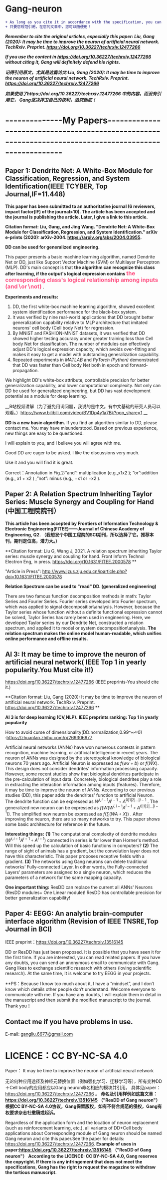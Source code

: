 # Gang-neuron

```diff
+ As long as you cite it in accordance with the specification, you can use gang neuron in your article at will. 
+ 只要您规范引用，在您的文章中，您可以随便用！
```
___Remember to cite the original articles, especially this paper:  Liu, Gang (2020): It may be time to improve the neuron of artificial neural network. TechRxiv. Preprint. https://doi.org/10.36227/techrxiv.12477266___

___If you use the content in https://doi.org/10.36227/techrxiv.12477266 without citing it, Gang will definitely defend his rights.___

___记得引用原文，尤其是这篇论文:Liu, Gang (2020): It may be time to improve the neuron of artificial neural network. TechRxiv. Preprint. https://doi.org/10.36227/techrxiv.12477266___

___如果使用了https://doi.org/10.36227/techrxiv.12477266 中的内容，而没有引用它， Gang坚决捍卫自己的权利，追究到底！___

# --------------My Papers-------------------------------------------------------------------------------------------------------


## Paper 1: Dendrite Net: A White-Box Module for Classification, Regression, and System Identification(IEEE TCYBER, Top Journal,IF=11.448)

**This paper has been submitted to an authoritative journal (6 reviewers, impact factor(IF) of the journal>10).  The article has been accepted and the journal is publishing the article. Later, I give a link to this article.**

**Citation format: Liu, Gang, and Jing Wang. "Dendrite Net: A White-Box Module for Classification, Regression, and System Identification." arXiv e-prints (2020): arXiv-2004.
https://arxiv.org/abs/2004.03955.**  

**DD can be used for generalized engineering.**

This paper presents a basic machine learning algorithm, named Dendrite Net or DD, just like Support Vector Machine (SVM) or Multilayer Perceptron (MLP). DD's main concept is that **the algorithm can recognize this class after learning, if the output's logical expression contains <font  color=#FF4F81  size=4> the corresponding class's logical relationship among inputs (and∖or∖not) </font>**. 

**Experiments and results:** 
 1. DD, the first white-box machine learning algorithm, showed excellent system identification performance for the black-box system. 
 2. It was verified by nine real-world applications that DD brought better generalization capability relative to MLP architecture that imitated neurons' cell body (Cell body Net) for regression. 
 3. By MNIST and FASHION-MNIST datasets, it was verified that DD showed higher testing accuracy under greater training loss than Cell body Net for classification. The number of modules can effectively adjust DD's logical expression capacity, which avoids over-fitting and makes it easy to get a model with outstanding generalization capability.
 4. Repeated experiments in *MATLAB* and *PyTorch (Python)* demonstrated that DD was faster than Cell body Net both in epoch and forward-propagation.

We highlight DD's white-box attribute, controllable precision for better generalization capability, and lower computational complexity. Not only can DD be used for generalized engineering, but DD has vast development potential as a module for deep learning.

__B站视频讲解（为了避免用词问题，我说的是中文。有中文基础的研究人员可以观看。）https://www.bilibili.com/video/BV1Dp4y1a7Bk?pop_share=1 __

__DD is a new basic algorithm.__
If you find an algorithm similar to DD, please contact me.  You may have misunderstood.
Based on previous experience, new things are easy to be questioned. 

I will explain to you, and I believe you will agree with me.

Good DD are eager to be asked. I like the discussions very much.

Use it and you will find it is great.

Correct：Annotation in Fig.2:“and”: multiplication (e.g.,x1x2 ); ”or”:addition (e.g., x1 + x2 ) ;”not”: minus (e.g., −x1 or −x2 ).



## Paper 2: A Relation Spectrum Inheriting Taylor Series:  Muscle Synergy and Coupling for Hand (中国工程院院刊）

**This article has been accepted by Frontiers of Information Technology & Electronic Engineering(FITEE)——Journal of Chinese Academy of Engineering, Q2. （我想发个中国工程院的SCI期刊，所以选择了它。推荐本刊，期刊定位高，潜力大。）**

**Citation format: Liu G, Wang J, 2021. A relation spectrum inheriting Taylor series: muscle synergy and coupling for hand. Front Inform Technol Electron Eng, in press.
https://doi.org/10.1631/FITEE.2000578 **

"Article in Press": http://www.jzus.zju.edu.cn/iparticle.php?doi=10.1631/FITEE.2000578

**Relation Spectrum can be used to "read" DD. (generalized engineering)** 

There are two famous function decomposition methods in math: Taylor Series and Fourier Series. Fourier series developed into Fourier spectrum, which was applied to signal decomposition\analysis. However, because the Taylor series  whose function without a definite functional expression cannot  be solved, Taylor Series has rarely been used in engineering.  Here, we developed Taylor series by our Dendrite Net, constructed a relation spectrum, and applied it to model or system  decomposition\analysis. **The relation spectrum  makes the online model human-readable, which unifies online  performance and offline results.**

## AI 3: It may be time to improve the neuron of artificial neural network( IEEE Top 1 in yearly popularity.You Must cite it!)

https://doi.org/10.36227/techrxiv.12477266  (IEEE preprints-You should cite it.)

**Citation format: Liu, Gang (2020): It may be time to improve the neuron of artificial neural network. TechRxiv. Preprint. https://doi.org/10.36227/techrxiv.12477266 **

**AI 3 is for deep learning (CV,NLP).**
**IEEE  preprints ranking: Top 1 in yearly popularity**

How to avoid curse of dimensionality(DD:normalization,0.99^∞≈0) :https://zhuanlan.zhihu.com/p/269306977


Artificial neural networks (ANNs) have won numerous contests in pattern recognition, machine learning, or artificial intelligence in recent years.  The neuron of ANNs was designed by the stereotypical knowledge of biological neurons 70 years ago. Artificial Neuron is expressed as $f(wx+b)$ or $f(WX)$. This design does not consider dendrites' information processing capacity. However, some recent studies show that biological dendrites participate in the pre-calculation of input data. Concretely, biological dendrites play a role in extracting the interaction information among inputs (features). Therefore, it may be time to improve the neuron of ANNs. According to our previous studies (DD), this paper adds the dendrites' function to artificial Neuron. The dendrite function can be expressed as $W^{i,i-1}A^{i-1} \circ A^{0|1|2|...|i-1}$ . The generalized new neuron can be expressed as $f(W(W^{i,i-1}A^{i-1} \circ A^{0|1|2|...|i-1}))$. The simplified new neuron be expressed as $f(\sum(WA \circ X))$ .  After improving the neuron, there are so many networks to try. This paper shows some basic architecture for reference in the future. 
	
**Interesting things:** **(1)**  The computational complexity of dendrite modules $(W^{i,i-1}A^{i-1} \circ A^{i-1} )$ connected in series is far lower than Horner's method. Will this speed up the calculation of basic functions in computers?  **(2)**  The range of sight of animals has a gradient, but the convolution layer does not have this characteristic. This paper proposes receptive fields with a gradient.  **(3)**  The networks using Gang neurons can delete traditional networks' Fully-connected Layer. In other words, the Fully-connected Layers' parameters are assigned to a single neuron, which reduces the parameters of a network for the same mapping capacity.
		
**One important thing:** ResDD can replace the current all ANNs' Neurons (ResDD modules+ One Linear module)!  ResDD has controllable precision for better generalization capability!

## Paper 4: EEGG: An analytic brain-computer interface algorithm (Revision of IEEE TNSRE,Top Journal in BCI)

IEEE preprint：https://doi.org/10.36227/techrxiv.13516145

DD or ResDD has just been proposed. It is possible that you have seen it for the first time. If you are interested, you can read related papers. If you have any doubts, you can send an anonymous email to communicate with Gang. Gang likes to exchange scientific research with others (loving scientific research). At the same time, It is welcome to try EEGG in your projects. 

**PS：Because I know too much about it, I have a “mindset”, and I don’t know which details other people don’t understand. Welcome everyone to communicate with me. If you have any doubts, I will explain them in detail in the manuscript and then submit the modified manuscript to the journal. Thank you！



## Contact me if you have problems in use.
E-mail: gangliu.6677@gmail.com

# LICENCE：CC BY-NC-SA 4.0
Paper： It may be time to improve the neuron of artificial neural network

无论何种应用途径及神经元替换位置（例如强化学习、迁移学习等），所有变种DD＋Cell body的应用都应以Gang neuron命名相应的模块并引用。
具体见paper： https://doi.org/10.36227/techrxiv.12477266 。
**命名及引用样例如这篇文章：https://doi.org/10.36227/techrxiv.13516145  （"ResDD of Gang neuron"）**
**根据CC BY-NC-SA 4.0协议，Gang保留版权，如有不符合规范的侵权，Gang有权要求杂志社撤稿或起诉。**

Regardless of the application form and the location of neuron replacement (such as reinforcement learning, etc.), all variants of DD+Cell body applications about Corresponding module of Gang neuron  should be named Gang neuron and cite this paper.See the paper for details: https://doi.org/10.36227/techrxiv.12477266.
**Example of uses in paper:https://doi.org/10.36227/techrxiv.13516145  （"ResDD of Gang neuron"）**
**According to the LICENCE: CC BY-NC-SA 4.0, Gang reserves the copyright. If there is any infringement that does not meet the specifications, Gang has the right to request the magazine to withdraw the tortious manuscript.**



